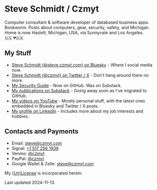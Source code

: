 
# Steve Schmidt / Czmyt

Computer consultant & software developer of databased business apps.<br />
Bookworm.  Posts about computers, gear, security, safety, and Michigan.<br />
Home is now Haslett, Michigan, USA, via Sunnyvale and Los Angeles.<br />
🇺🇸  💔🇺🇦

## My Stuff

- [Steve Schmidt (@steve.czmyt.com) on Bluesky](https://bsky.app/profile/steve.czmyt.com) - Where I social media now.
- [Steve Schmidt (@czmyt) on Twitter / X](https://x.com/czmyt/with_replies) - Don't hang around there no more.
- [My Security Guide](https://github.com/czmyt/security-guide/blob/main/README.md) - Now on GitHub.  Was on Substack.
- [My publications on Substack](https://czmyt.substack.com/p/security-guide-background) - Going away soon as I've migrated to GitHub.
- [My videos on YouTube](https://www.youtube.com/@sczmyt/videos) - Mostly personal stuff, with the latest ones embedded in Bluesky and Twitter / X posts.
- [My profile on LinkedIn](https://www.linkedin.com/in/stephen-schmidt-windsor/) - Includes more about my job interests and hobbies.

## Contacts and Payments

- Email: [steve@czmyt.com](mailto:steve@czmyt.com)
- Signal: [+1 517 256 1939](https://signal.me/#p/+15172561939)
- Venmo: [@czmyt](https://venmo.com/czmyt)
- PayPal: [@czmyt](https://paypal.me/czmyt)
- Google Wallet & Zelle: steve@czmyt.com

My [(Un)License](UNLICENSE.md) is incorporated herein.

Last updated 2024-11-13.
